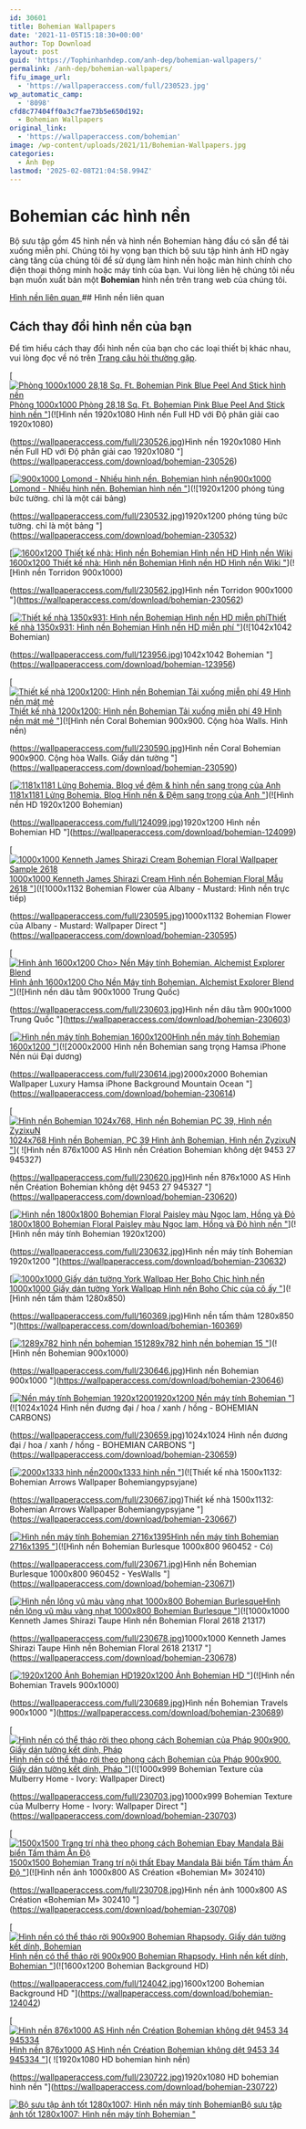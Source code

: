 ```yaml
---
id: 30601
title: Bohemian Wallpapers
date: '2021-11-05T15:18:30+00:00'
author: Top Download
layout: post
guid: 'https://Tophinhanhdep.com/anh-dep/bohemian-wallpapers/'
permalink: /anh-dep/bohemian-wallpapers/
fifu_image_url:
  - 'https://wallpaperaccess.com/full/230523.jpg'
wp_automatic_camp:
  - '8098'
cfd8c77404ff0a3c7fae73b5e650d192:
  - Bohemian Wallpapers
original_link:
  - 'https://wallpaperaccess.com/bohemian'
image: /wp-content/uploads/2021/11/Bohemian-Wallpapers.jpg
categories:
  - Ảnh Đẹp
lastmod: '2025-02-08T21:04:58.994Z'
---
```

# Bohemian các hình nền

Bộ sưu tập gồm 45 hình nền và hình nền Bohemian hàng đầu có sẵn để tải xuống miễn phí. Chúng tôi hy vọng bạn thích bộ sưu tập hình ảnh HD ngày càng tăng của chúng tôi để sử dụng làm hình nền hoặc màn hình chính cho điện thoại thông minh hoặc máy tính của bạn. Vui lòng liên hệ chúng tôi nếu bạn muốn xuất bản một **Bohemian** hình nền trên trang web của chúng tôi.

[Hình nền liên quan ](#related) ## Hình nền liên quan

## Cách thay đổi hình nền của bạn

Để tìm hiểu cách thay đổi hình nền của bạn cho các loại thiết bị khác nhau, vui lòng đọc về nó trên [Trang câu hỏi thường gặp](https://tophinhanhdep.com/faq/).

  
[[![Phòng 1000x1000 28,18 Sq.  Ft.  Bohemian Pink Blue Peel And Stick hình nền](https://wallpaperaccess.com/full/230523.jpg)Phòng 1000x1000 Phòng 28,18 Sq. Ft. Bohemian Pink Blue Peel And Stick hình nền "](https://wallpaperaccess.com/download/bohemian-230523)](![Hình nền 1920x1080 Hình nền Full HD với Độ phân giải cao 1920x1080)

(https://wallpaperaccess.com/full/230526.jpg)Hình nền 1920x1080 Hình nền Full HD với Độ phân giải cao 1920x1080 "](https://wallpaperaccess.com/download/bohemian-230526)

[[![900x1000 Lomond - Nhiều hình nền.  Bohemian hình nền](https://wallpaperaccess.com/full/230527.jpg)900x1000 Lomond - Nhiều hình nền. Bohemian hình nền "](https://wallpaperaccess.com/download/bohemian-230527)](![1920x1200 phóng túng bức tường.  chỉ là một cái bảng)

(https://wallpaperaccess.com/full/230532.jpg)1920x1200 phóng túng bức tường. chỉ là một bảng "](https://wallpaperaccess.com/download/bohemian-230532)

[[![1600x1200 Thiết kế nhà: Hình nền Bohemian Hình nền HD Hình nền Wiki](https://wallpaperaccess.com/full/230558.jpg)1600x1200 Thiết kế nhà: Hình nền Bohemian Hình nền HD Hình nền Wiki "](https://wallpaperaccess.com/download/bohemian-230558)](![Hình nền Torridon 900x1000)

(https://wallpaperaccess.com/full/230562.jpg)Hình nền Torridon 900x1000 "](https://wallpaperaccess.com/download/bohemian-230562)

[[![Thiết kế nhà 1350x931: Hình nền Bohemian Hình nền HD miễn phí](https://wallpaperaccess.com/full/230577.jpg)Thiết kế nhà 1350x931: Hình nền Bohemian Hình nền HD miễn phí "](https://wallpaperaccess.com/download/bohemian-230577)](![1042x1042 Bohemian)

(https://wallpaperaccess.com/full/123956.jpg)1042x1042 Bohemian "](https://wallpaperaccess.com/download/bohemian-123956)

[[![Thiết kế nhà 1200x1200: Hình nền Bohemian Tải xuống miễn phí 49 Hình nền mát mẻ](https://wallpaperaccess.com/full/230586.jpg)Thiết kế nhà 1200x1200: Hình nền Bohemian Tải xuống miễn phí 49 Hình nền mát mẻ "](https://wallpaperaccess.com/download/bohemian-230586)](![Hình nền Coral Bohemian 900x900.  Cộng hòa Walls.  Hình nền)

(https://wallpaperaccess.com/full/230590.jpg)Hình nền Coral Bohemian 900x900. Cộng hòa Walls. Giấy dán tường "](https://wallpaperaccess.com/download/bohemian-230590)

[[![1181x1181 Lửng Bohemia.  Blog về đệm & hình nền sang trọng của Anh](https://wallpaperaccess.com/full/132136.jpg)1181x1181 Lửng Bohemia. Blog Hình nền &amp; Đệm sang trọng của Anh "](https://wallpaperaccess.com/download/bohemian-132136)](![Hình nền HD 1920x1200 Bohemian)

(https://wallpaperaccess.com/full/124099.jpg)1920x1200 Hình nền Bohemian HD "](https://wallpaperaccess.com/download/bohemian-124099)

[[![1000x1000 Kenneth James Shirazi Cream Bohemian Floral Wallpaper Sample 2618](https://wallpaperaccess.com/full/230594.jpg)1000x1000 Kenneth James Shirazi Cream Hình nền Bohemian Floral Mẫu 2618 "](https://wallpaperaccess.com/download/bohemian-230594)](![1000x1132 Bohemian Flower của Albany - Mustard: Hình nền trực tiếp)

(https://wallpaperaccess.com/full/230595.jpg)1000x1132 Bohemian Flower của Albany - Mustard: Wallpaper Direct "](https://wallpaperaccess.com/download/bohemian-230595)

[[![Hình ảnh 1600x1200 Cho> Nền Máy tính Bohemian.  Alchemist Explorer Blend]()Hình ảnh 1600x1200 Cho Nền Máy tính Bohemian. Alchemist Explorer Blend "](https://wallpaperaccess.com/download/bohemian-230598)](![Hình nền dâu tằm 900x1000 Trung Quốc)

(https://wallpaperaccess.com/full/230603.jpg)Hình nền dâu tằm 900x1000 Trung Quốc "](https://wallpaperaccess.com/download/bohemian-230603)

[[![Hình nền máy tính Bohemian 1600x1200](https://wallpaperaccess.com/full/123846.jpg)Hình nền máy tính Bohemian 1600x1200 "](https://wallpaperaccess.com/download/bohemian-123846)](![2000x2000 Hình nền Bohemian sang trọng Hamsa iPhone Nền núi Đại dương)

(https://wallpaperaccess.com/full/230614.jpg)2000x2000 Bohemian Wallpaper Luxury Hamsa iPhone Background Mountain Ocean "](https://wallpaperaccess.com/download/bohemian-230614)

[[![Hình nền Bohemian 1024x768, Hình nền Bohemian PC 39, Hình nền ZyzixuN](https://wallpaperaccess.com/full/230617.jpg)1024x768 Hình nền Bohemian, PC 39 Hình ảnh Bohemian, Hình nền ZyzixuN "](https://wallpaperaccess.com/download/bohemian-230617)]( ![Hình nền 876x1000 AS Hình nền Création Bohemian không dệt 9453 27 945327)

(https://wallpaperaccess.com/full/230620.jpg)Hình nền 876x1000 AS Hình nền Création Bohemian không dệt 9453 27 945327 "](https://wallpaperaccess.com/download/bohemian-230620)

[[![Hình nền 1800x1800 Bohemian Floral Paisley màu Ngọc lam, Hồng và Đỏ](https://wallpaperaccess.com/full/230626.png)1800x1800 Bohemian Floral Paisley màu Ngọc lam, Hồng và Đỏ hình nền "](https://wallpaperaccess.com/download/bohemian-230626)](![Hình nền máy tính Bohemian 1920x1200)

(https://wallpaperaccess.com/full/230632.jpg)Hình nền máy tính Bohemian 1920x1200 "](https://wallpaperaccess.com/download/bohemian-230632)

[[![1000x1000 Giấy dán tường York Wallpap Her Boho Chic hình nền](https://wallpaperaccess.com/full/17813.jpg)1000x1000 Giấy dán tường York Wallpap Hình nền Boho Chic của cô ấy "](https://wallpaperaccess.com/download/bohemian-17813)](![Hình nền tấm thảm 1280x850)

(https://wallpaperaccess.com/full/160369.jpg)Hình nền tấm thảm 1280x850 "](https://wallpaperaccess.com/download/bohemian-160369)

[[![1289x782 hình nền bohemian 15](https://wallpaperaccess.com/full/230643.jpg)1289x782 hình nền bohemian 15 "](https://wallpaperaccess.com/download/bohemian-230643)](![Hình nền Bohemian 900x1000)

(https://wallpaperaccess.com/full/230646.jpg)Hình nền Bohemian 900x1000 "](https://wallpaperaccess.com/download/bohemian-230646)

[[![Nền máy tính Bohemian 1920x1200](https://wallpaperaccess.com/full/230651.jpg)1920x1200 Nền máy tính Bohemian "](https://wallpaperaccess.com/download/bohemian-230651)](![1024x1024 Hình nền đương đại / hoa / xanh / hồng - BOHEMIAN CARBONS)

(https://wallpaperaccess.com/full/230659.jpg)1024x1024 Hình nền đương đại / hoa / xanh / hồng - BOHEMIAN CARBONS "](https://wallpaperaccess.com/download/bohemian-230659)

[[![2000x1333 hình nền](https://wallpaperaccess.com/full/230662.jpg)2000x1333 hình nền "](https://wallpaperaccess.com/download/bohemian-230662)](![Thiết kế nhà 1500x1132: Bohemian Arrows Wallpaper Bohemiangypsyjane)

(https://wallpaperaccess.com/full/230667.jpg)Thiết kế nhà 1500x1132: Bohemian Arrows Wallpaper Bohemiangypsyjane "](https://wallpaperaccess.com/download/bohemian-230667)

[[![Hình nền máy tính Bohemian 2716x1395](https://wallpaperaccess.com/full/124009.jpg)Hình nền máy tính Bohemian 2716x1395 "](https://wallpaperaccess.com/download/bohemian-124009)](![Hình nền Bohemian Burlesque 1000x800 960452 - Có)

(https://wallpaperaccess.com/full/230671.jpg)Hình nền Bohemian Burlesque 1000x800 960452 - YesWalls "](https://wallpaperaccess.com/download/bohemian-230671)

[[![Hình nền lông vũ màu vàng nhạt 1000x800 Bohemian Burlesque](https://wallpaperaccess.com/full/230675.jpg)Hình nền lông vũ màu vàng nhạt 1000x800 Bohemian Burlesque "](https://wallpaperaccess.com/download/bohemian-230675)](![1000x1000 Kenneth James Shirazi Taupe Hình nền Bohemian Floral 2618 21317)

(https://wallpaperaccess.com/full/230678.jpg)1000x1000 Kenneth James Shirazi Taupe Hình nền Bohemian Floral 2618 21317 "](https://wallpaperaccess.com/download/bohemian-230678)

[[![1920x1200 Ảnh Bohemian HD](https://wallpaperaccess.com/full/230679.jpg)1920x1200 Ảnh Bohemian HD "](https://wallpaperaccess.com/download/bohemian-230679)](![Hình nền Bohemian Travels 900x1000)

(https://wallpaperaccess.com/full/230689.jpg)Hình nền Bohemian Travels 900x1000 "](https://wallpaperaccess.com/download/bohemian-230689)

[[![Hình nền có thể tháo rời theo phong cách Bohemian của Pháp 900x900.  Giấy dán tường kết dính, Pháp](https://wallpaperaccess.com/full/230697.jpg)Hình nền có thể tháo rời theo phong cách Bohemian của Pháp 900x900. Giấy dán tường kết dính, Pháp "](https://wallpaperaccess.com/download/bohemian-230697)](![1000x999 Bohemian Texture của Mulberry Home - Ivory: Wallpaper Direct)

(https://wallpaperaccess.com/full/230703.jpg)1000x999 Bohemian Texture của Mulberry Home - Ivory: Wallpaper Direct "](https://wallpaperaccess.com/download/bohemian-230703)

[[![1500x1500 Trang trí nhà theo phong cách Bohemian Ebay Mandala Bãi biển Tấm thảm Ấn Độ](https://wallpaperaccess.com/full/230704.jpg)1500x1500 Bohemian Trang trí nội thất Ebay Mandala Bãi biển Tấm thảm Ấn Độ "](https://wallpaperaccess.com/download/bohemian-230704)](![Hình nền ảnh 1000x800 AS Création «Bohemian M» 302410)

(https://wallpaperaccess.com/full/230708.jpg)Hình nền ảnh 1000x800 AS Création «Bohemian M» 302410 "](https://wallpaperaccess.com/download/bohemian-230708)

[[![Hình nền có thể tháo rời 900x900 Bohemian Rhapsody.  Giấy dán tường kết dính, Bohemian](https://wallpaperaccess.com/full/230712.jpg)Hình nền có thể tháo rời 900x900 Bohemian Rhapsody. Hình nền kết dính, Bohemian "](https://wallpaperaccess.com/download/bohemian-230712)](![1600x1200 Bohemian Background HD)

(https://wallpaperaccess.com/full/124042.jpg)1600x1200 Bohemian Background HD "](https://wallpaperaccess.com/download/bohemian-124042)

[[![Hình nền 876x1000 AS Hình nền Création Bohemian không dệt 9453 34 945334](https://wallpaperaccess.com/full/230718.jpg)Hình nền 876x1000 AS Hình nền Création Bohemian không dệt 9453 34 945334 "](https://wallpaperaccess.com/download/bohemian-230718)]( ![1920x1080 HD bohemian hình nền)

(https://wallpaperaccess.com/full/230722.jpg)1920x1080 HD bohemian hình nền "](https://wallpaperaccess.com/download/bohemian-230722)

[![Bộ sưu tập ảnh tốt 1280x1007: Hình nền máy tính Bohemian](https://wallpaperaccess.com/full/230724.jpg)Bộ sưu tập ảnh tốt 1280x1007: Hình nền máy tính Bohemian "](https://wallpaperaccess.com/download/bohemian-230724)

